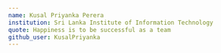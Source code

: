 ```yaml
---
name: Kusal Priyanka Perera
institution: Sri Lanka Institute of Information Technology
quote: Happiness is to be successful as a team
github_user: KusalPriyanka
---
```

